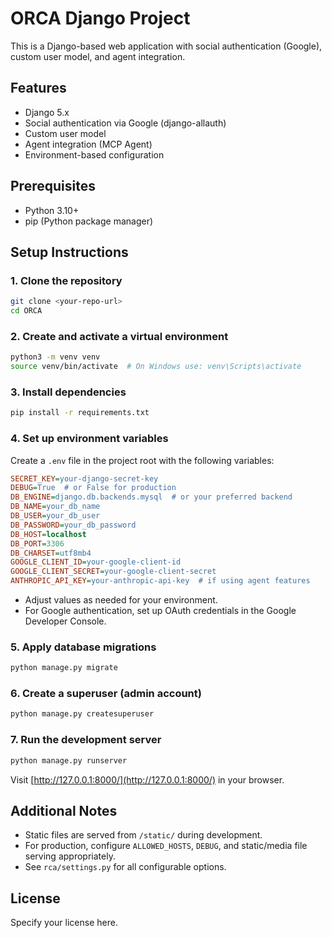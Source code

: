 # ORCA Django Project

This is a Django-based web application with social authentication (Google), custom user model, and agent integration.

## Features
- Django 5.x
- Social authentication via Google (django-allauth)
- Custom user model
- Agent integration (MCP Agent)
- Environment-based configuration

## Prerequisites
- Python 3.10+
- pip (Python package manager)

## Setup Instructions

### 1. Clone the repository
```bash
git clone <your-repo-url>
cd ORCA
```

### 2. Create and activate a virtual environment
```bash
python3 -m venv venv
source venv/bin/activate  # On Windows use: venv\Scripts\activate
```

### 3. Install dependencies
```bash
pip install -r requirements.txt
```

### 4. Set up environment variables
Create a `.env` file in the project root with the following variables:

```ini
SECRET_KEY=your-django-secret-key
DEBUG=True  # or False for production
DB_ENGINE=django.db.backends.mysql  # or your preferred backend
DB_NAME=your_db_name
DB_USER=your_db_user
DB_PASSWORD=your_db_password
DB_HOST=localhost
DB_PORT=3306
DB_CHARSET=utf8mb4
GOOGLE_CLIENT_ID=your-google-client-id
GOOGLE_CLIENT_SECRET=your-google-client-secret
ANTHROPIC_API_KEY=your-anthropic-api-key  # if using agent features
```

- Adjust values as needed for your environment.
- For Google authentication, set up OAuth credentials in the Google Developer Console.

### 5. Apply database migrations
```bash
python manage.py migrate
```

### 6. Create a superuser (admin account)
```bash
python manage.py createsuperuser
```

### 7. Run the development server
```bash
python manage.py runserver
```

Visit [http://127.0.0.1:8000/](http://127.0.0.1:8000/) in your browser.

## Additional Notes
- Static files are served from `/static/` during development.
- For production, configure `ALLOWED_HOSTS`, `DEBUG`, and static/media file serving appropriately.
- See `rca/settings.py` for all configurable options.

## License
Specify your license here. 